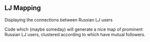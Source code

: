LJ Mapping
----------

Displaying the connections between Russian LJ users

Code which (maybe someday) will generate a nice map of prominent Russian LJ users, clustered according to which have mutual followers.


